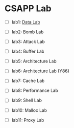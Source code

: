 # CSAPP Lab

- [ ] lab1: [Data Lab](https://github.com/JahJahWei/ppasc/tree/DataLab)
- [ ] lab2: Bomb Lab
- [ ] lab3: Attack Lab
- [ ] lab4: Buffer Lab
- [ ] lab5: Architecture Lab
- [ ] lab6: Architecture Lab (Y86)
- [ ] lab7: Cache Lab
- [ ] lab8: Performance Lab 
- [ ] lab9: Shell Lab
- [ ] lab10: Malloc Lab
- [ ] lab11: Proxy Lab

